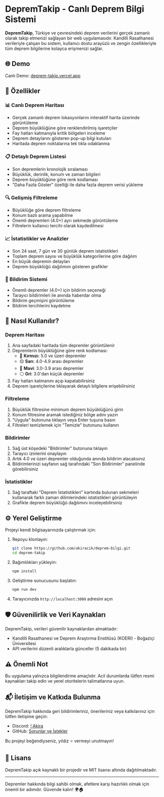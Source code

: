 # DepremTakip - Canlı Deprem Bilgi Sistemi

**DepremTakip**, Türkiye ve çevresindeki deprem verilerini gerçek zamanlı olarak takip etmenizi sağlayan bir web uygulamasıdır. Kandilli Rasathanesi verileriyle çalışan bu sistem, kullanıcı dostu arayüzü ve zengin özellikleriyle tüm deprem bilgilerine kolayca erişmenizi sağlar.

## 🌐 Demo

Canlı Demo: [deprem-takip.vercel.app](https://deprem-bilgii.vercel.app/)

## 🌟 Özellikler

### 📊 Canlı Deprem Haritası
- Gerçek zamanlı deprem lokasyonlarını interaktif harita üzerinde görüntüleme
- Deprem büyüklüğüne göre renklendirilmiş işaretçiler
- Fay hatları katmanıyla kritik bölgeleri inceleme
- Deprem detaylarını gösteren pop-up bilgi kutuları
- Haritada deprem noktalarına tek tıkla odaklanma

### 📋 Detaylı Deprem Listesi
- Son depremlerin kronolojik sıralaması
- Büyüklük, derinlik, konum ve zaman bilgileri
- Deprem büyüklüğüne göre renk kodlaması
- "Daha Fazla Göster" özelliği ile daha fazla deprem verisi yükleme

### 🔍 Gelişmiş Filtreleme
- Büyüklüğe göre deprem filtreleme
- Konum bazlı arama yapabilme
- Önemli depremleri (4.0+) ayrı sekmede görüntüleme
- Filtrelerin kullanıcı tercihi olarak kaydedilmesi

### 📈 İstatistikler ve Analizler
- Son 24 saat, 7 gün ve 30 günlük deprem istatistikleri
- Toplam deprem sayısı ve büyüklük kategorilerine göre dağılım
- En büyük depremin detayları
- Deprem büyüklüğü dağılımını gösteren grafikler

### 🔔 Bildirim Sistemi
- Önemli depremler (4.0+) için bildirim seçeneği
- Tarayıcı bildirimleri ile anında haberdar olma
- Bildirim geçmişini görüntüleme
- Bildirim tercihlerini kaydetme

## 🧩 Nasıl Kullanılır?

### Deprem Haritası
1. Ana sayfadaki haritada tüm depremler görüntülenir
2. Depremlerin büyüklüğüne göre renk kodlaması:
   - 🔴 **Kırmızı**: 5.0 ve üzeri depremler
   - 🟡 **Sarı**: 4.0-4.9 arası depremler
   - 🔵 **Mavi**: 3.0-3.9 arası depremler
   - ⚪ **Gri**: 3.0'dan küçük depremler
3. Fay hatları katmanını açıp kapatabilirsiniz
4. Deprem işaretçilerine tıklayarak detaylı bilgilere erişebilirsiniz

### Filtreleme
1. Büyüklük filtresine minimum deprem büyüklüğünü girin
2. Konum filtresine aramak istediğiniz bölge adını yazın
3. "Uygula" butonuna tıklayın veya Enter tuşuna basın
4. Filtreleri temizlemek için "Temizle" butonunu kullanın

### Bildirimler
1. Sağ üst köşedeki "Bildirimler" butonuna tıklayın
2. Tarayıcı izinlerini onaylayın
3. Artık 4.0 ve üzeri depremler olduğunda anında bildirim alacaksınız
4. Bildirimlerinizi sayfanın sağ tarafındaki "Son Bildirimler" panelinde görebilirsiniz

### İstatistikler
1. Sağ taraftaki "Deprem İstatistikleri" kartında bulunan sekmeleri kullanarak farklı zaman dilimlerindeki istatistikleri görüntüleyin
2. Grafikte deprem büyüklüğü dağılımını inceleyebilirsiniz

## ⚙️ Yerel Geliştirme

Projeyi kendi bilgisayarınızda çalıştırmak için:

1. Repoyu klonlayın:
   ```bash
   git clone https://github.com/akiracik/deprem-bilgi.git
   cd deprem-takip
   ```

2. Bağımlılıkları yükleyin:
   ```bash
   npm install
   ```

3. Geliştirme sunucusunu başlatın:
   ```bash
   npm run dev
   ```

4. Tarayıcınızda `http://localhost:3000` adresini açın

## 🛡️ Güvenilirlik ve Veri Kaynakları

DepremTakip, verileri güvenilir kaynaklardan almaktadır:
- Kandilli Rasathanesi ve Deprem Araştırma Enstitüsü (KOERI) - Boğaziçi Üniversitesi
- API verilerini düzenli aralıklarla günceller (5 dakikada bir)

## ⚠️ Önemli Not

Bu uygulama yalnızca bilgilendirme amaçlıdır. Acil durumlarda lütfen resmi kaynakları takip edin ve yerel otoritelerin talimatlarına uyun.

## 📬 İletişim ve Katkıda Bulunma

DepremTakip hakkında geri bildirimleriniz, önerileriniz veya katkılarınız için lütfen iletişime geçin:

- Discord: [! Akira](https://discord.com/users/337545269845688361)
- GitHub: [Sorunlar ve İstekler](https://github.com/akiracik/deprem-bilgi/issues)

Bu projeyi beğendiyseniz, yıldız ⭐ vermeyi unutmayın!

## 📄 Lisans

DepremTakip açık kaynaklı bir projedir ve MIT lisansı altında dağıtılmaktadır.

---

Depremler hakkında bilgi sahibi olmak, afetlere karşı hazırlıklı olmak için önemli bir adımdır. Güvende kalın! 🌍🏠
